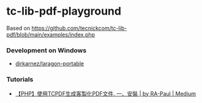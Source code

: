 tc-lib-pdf-playground
=====================
Based on https://github.com/tecnickcom/tc-lib-pdf/blob/main/examples/index.php

### Development on Windows
- [dirkarnez/laragon-portable](https://github.com/dirkarnez/laragon-portable)

### Tutorials
- [【PHP】使用TCPDF生成客製化PDF文件. 一、安裝 | by RA-Paul | Medium](https://medium.com/@paul87224/php-%E4%BD%BF%E7%94%A8tcpdf%E7%94%9F%E6%88%90%E5%AE%A2%E8%A3%BD%E5%8C%96pdf%E6%96%87%E4%BB%B6-932b4ea76972)
